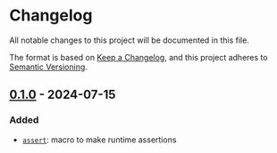 # Changelog

All notable changes to this project will be documented in this file.

The format is based on [Keep a Changelog](https://keepachangelog.com/en/1.0.0/),
and this project adheres to [Semantic Versioning](https://semver.org/spec/v2.0.0.html).


## [0.1.0](https://github.com/mich101mich/one_assert/releases/tag/0.1.0) - 2024-07-15

### Added
- [`assert`](https://docs.rs/one_assert/0.1.0/one_assert/macro.assert.html): macro to make runtime assertions

